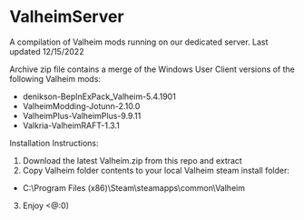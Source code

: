 # ValheimServer
A compilation of Valheim mods running on our dedicated server. 
Last updated 12/15/2022

Archive zip file contains a merge of the Windows User Client versions of the following Valheim mods:
- denikson-BepInExPack_Valheim-5.4.1901
- ValheimModding-Jotunn-2.10.0
- ValheimPlus-ValheimPlus-9.9.11
- Valkria-ValheimRAFT-1.3.1


Installation Instructions:
1) Download the latest Valheim.zip from this repo and extract
2) Copy Valheim folder contents to your local Valheim steam install folder:
  - C:\Program Files (x86)\Steam\steamapps\common\Valheim
3) Enjoy <@:0)

